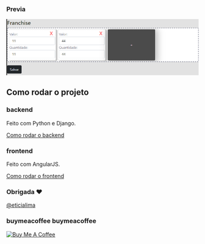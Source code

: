 ### Previa

<img src="docs/demo.png?raw=true"/>

## Como rodar o projeto

### backend

Feito com Python e Django.

[Como rodar o backend](franchise/README.md)


### frontend

Feito com AngularJS.

[Como rodar o frontend](franchiseAdmin/README.md)


### Obrigada ❤️
[@eticialima](https://www.instagram.com/eticialima)

### buymeacoffee buymeacoffee

<a  href="https://www.buymeacoffee.com/leticialima" target="_blank">
 <img  src="https://cdn.buymeacoffee.com/buttons/default-red.png" alt="Buy Me A Coffee" height="40" width="170">
</a>

